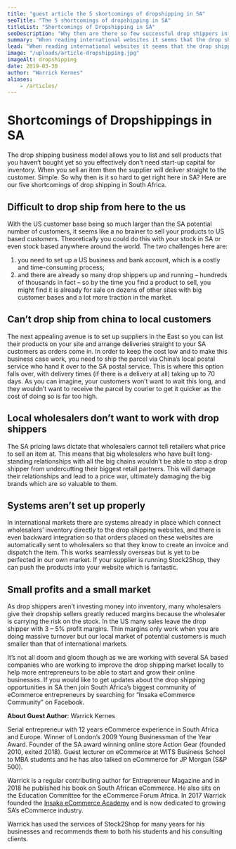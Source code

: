 ```yaml
---
title: "guest article the 5 shortcomings of dropshipping in SA"
seoTitle: "The 5 shortcomings of dropshipping in SA"
titleList: "Shortcomings of Dropshipping in SA"
seoDescription: "Why then are there so few successful drop shippers in South Africa. The 5 Shortcomings of Drop Shipping in SA Written by Warrick Kernes."
summary: "When reading international websites it seems that the drop shipping business model is the best and easiest way to start a business these days. But why then are there so few successful drop shippers in South Africa?"
lead: "When reading international websites it seems that the drop shipping business model is the best and easiest way to start a business these days. But why then are there so few successful drop shippers in South Africa?"
image: "/uploads/article-dropshipping.jpg"
imageAlt: dropshipping
date: 2019-03-30
author: "Warrick Kernes"
aliases:
    - /articles/
---
```


# Shortcomings of Dropshippings in SA

The drop shipping business model allows you to list and sell products that you haven’t bought yet so you effectively don’t need start-up capital for inventory. When you sell an item then the supplier will deliver straight to the customer. Simple. So why then is it so hard to get right here in SA? Here are our five shortcomings of drop shipping in South Africa.

## Difficult to drop ship from here to the us
With the US customer base being so much larger than the SA potential number of customers, it seems like a no brainer to sell your products to US based customers. Theoretically you could do this with your stock in SA or even stock based anywhere around the world. The two challenges here are:

1. you need to set up a US business and bank account, which is a costly and time-consuming process;
2. and there are already so many drop shippers up and running – hundreds of thousands in fact – so by the time you find a product to sell, you might find it is already for sale on dozens of other sites with big customer bases and a lot more traction in the market.

## Can’t drop ship from china to local customers
The next appealing avenue is to set up suppliers in the East so you can list their products on your site and arrange deliveries straight to your SA customers as orders come in. In order to keep the cost low and to make this business case work, you need to ship the parcel via China’s local postal service who hand it over to the SA postal service. This is where this option falls over, with delivery times (if there is a delivery at all) taking up to 70 days. As you can imagine, your customers won’t want to wait this long, and they wouldn’t want to receive the parcel by courier to get it quicker as the cost of doing so is far too high.

## Local wholesalers don’t want to work with drop shippers
The SA pricing laws dictate that wholesalers cannot tell retailers what price to sell an item at. This means that big wholesalers who have built long-standing relationships with all the big chains wouldn’t be able to stop a drop shipper from undercutting their biggest retail partners. This will damage their relationships and lead to a price war, ultimately damaging the big brands which are so valuable to them.

## Systems aren’t set up properly
In international markets there are systems already in place which connect wholesalers’ inventory directly to the drop shipping websites, and there is even backward integration so that orders placed on these websites are automatically sent to wholesalers so that they know to create an invoice and dispatch the item. This works seamlessly overseas but is yet to be perfected in our own market. If your supplier is running Stock2Shop, they can push the products into your website which is fantastic.

## Small profits and a small market
As drop shippers aren’t investing money into inventory, many wholesalers give their dropship sellers greatly reduced margins because the wholesaler is carrying the risk on the stock. In the US many sales leave the drop shipper with 3 – 5% profit margins. Thin margins only work when you are doing massive turnover but our local market of potential customers is much smaller than that of international markets.

It’s not all doom and gloom though as we are working with several SA based companies who are working to improve the drop shipping market locally to help more entrepreneurs to be able to start and grow their online businesses. If you would like to get updates about the drop shipping opportunities in SA then join South Africa’s biggest community of eCommerce entrepreneurs by searching for “Insaka eCommerce Community” on Facebook.

**About Guest Author**: Warrick Kernes

Serial entrepreneur with 12 years eCommerce experience in South Africa and Europe. Winner of London’s 2009 Young Businessman of the Year Award. Founder of the SA award winning online store Action Gear (founded 2010, exited 2018). Guest lecturer on eCommerce at WITS Business School to MBA students and he has also talked on eCommerce for JP Morgan (S&P 500).

Warrick is a regular contributing author for Entrepreneur Magazine and in 2018 he published his book on South African eCommerce. He also sits on the Education Committee for the eCommerce Forum Africa. In 2017 Warrick founded the [Insaka eCommerce Academy](https://insaka.co.za/) and is now dedicated to growing SA’s eCommerce industry.

Warrick has used the services of Stock2Shop for many years for his businesses and recommends them to both his students and his consulting clients.